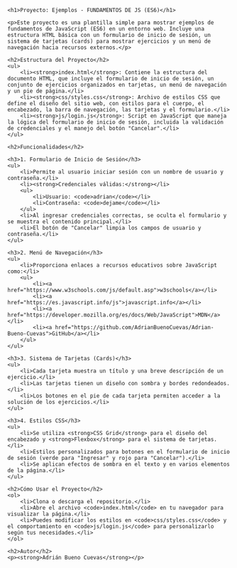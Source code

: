     <h1>Proyecto: Ejemplos - FUNDAMENTOS DE JS (ES6)</h1>

    <p>Este proyecto es una plantilla simple para mostrar ejemplos de fundamentos de JavaScript (ES6) en un entorno web. Incluye una estructura HTML básica con un formulario de inicio de sesión, un sistema de tarjetas (cards) para mostrar ejercicios y un menú de navegación hacia recursos externos.</p>

    <h2>Estructura del Proyecto</h2>
    <ul>
        <li><strong>index.html</strong>: Contiene la estructura del documento HTML, que incluye el formulario de inicio de sesión, un conjunto de ejercicios organizados en tarjetas, un menú de navegación y un pie de página.</li>
        <li><strong>css/styles.css</strong>: Archivo de estilos CSS que define el diseño del sitio web, con estilos para el cuerpo, el encabezado, la barra de navegación, las tarjetas y el formulario.</li>
        <li><strong>js/login.js</strong>: Script en JavaScript que maneja la lógica del formulario de inicio de sesión, incluida la validación de credenciales y el manejo del botón "Cancelar".</li>
    </ul>

    <h2>Funcionalidades</h2>

    <h3>1. Formulario de Inicio de Sesión</h3>
    <ul>
        <li>Permite al usuario iniciar sesión con un nombre de usuario y contraseña.</li>
        <li><strong>Credenciales válidas:</strong></li>
        <ul>
            <li>Usuario: <code>adrian</code></li>
            <li>Contraseña: <code>dejame</code></li>
        </ul>
        <li>Al ingresar credenciales correctas, se oculta el formulario y se muestra el contenido principal.</li>
        <li>El botón de "Cancelar" limpia los campos de usuario y contraseña.</li>
    </ul>

    <h3>2. Menú de Navegación</h3>
    <ul>
        <li>Proporciona enlaces a recursos educativos sobre JavaScript como:</li>
        <ul>
            <li><a href="https://www.w3schools.com/js/default.asp">w3schools</a></li>
            <li><a href="https://es.javascript.info/js">javascript.info</a></li>
            <li><a href="https://developer.mozilla.org/es/docs/Web/JavaScript">MDN</a></li>
            <li><a href="https://github.com/AdrianBuenoCuevas/Adrian-Bueno-Cuevas">GitHub</a></li>
        </ul>
    </ul>

    <h3>3. Sistema de Tarjetas (Cards)</h3>
    <ul>
        <li>Cada tarjeta muestra un título y una breve descripción de un ejercicio.</li>
        <li>Las tarjetas tienen un diseño con sombra y bordes redondeados.</li>
        <li>Los botones en el pie de cada tarjeta permiten acceder a la solución de los ejercicios.</li>
    </ul>

    <h3>4. Estilos CSS</h3>
    <ul>
        <li>Se utiliza <strong>CSS Grid</strong> para el diseño del encabezado y <strong>Flexbox</strong> para el sistema de tarjetas.</li>
        <li>Estilos personalizados para botones en el formulario de inicio de sesión (verde para "Ingresar" y rojo para "Cancelar").</li>
        <li>Se aplican efectos de sombra en el texto y en varios elementos de la página.</li>
    </ul>

    <h2>Cómo Usar el Proyecto</h2>
    <ol>
        <li>Clona o descarga el repositorio.</li>
        <li>Abre el archivo <code>index.html</code> en tu navegador para visualizar la página.</li>
        <li>Puedes modificar los estilos en <code>css/styles.css</code> y el comportamiento en <code>js/login.js</code> para personalizarlo según tus necesidades.</li>
    </ol>

    <h2>Autor</h2>
    <p><strong>Adrián Bueno Cuevas</strong></p>

